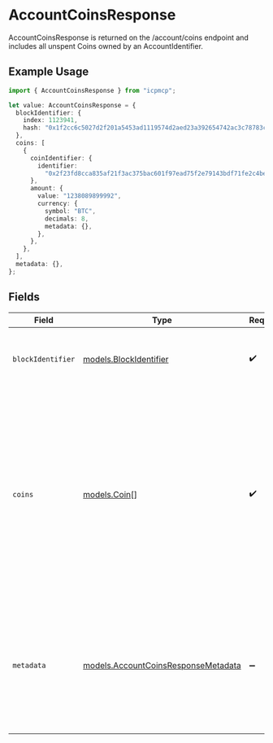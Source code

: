 # AccountCoinsResponse

AccountCoinsResponse is returned on the /account/coins endpoint and includes all unspent Coins owned by an AccountIdentifier.

## Example Usage

```typescript
import { AccountCoinsResponse } from "icpmcp";

let value: AccountCoinsResponse = {
  blockIdentifier: {
    index: 1123941,
    hash: "0x1f2cc6c5027d2f201a5453ad1119574d2aed23a392654742ac3c78783c071f85",
  },
  coins: [
    {
      coinIdentifier: {
        identifier:
          "0x2f23fd8cca835af21f3ac375bac601f97ead75f2e79143bdf71fe2c4be043e8f:1",
      },
      amount: {
        value: "1238089899992",
        currency: {
          symbol: "BTC",
          decimals: 8,
          metadata: {},
        },
      },
    },
  ],
  metadata: {},
};
```

## Fields

| Field                                                                                                                                                                                                                                                                                    | Type                                                                                                                                                                                                                                                                                     | Required                                                                                                                                                                                                                                                                                 | Description                                                                                                                                                                                                                                                                              | Example                                                                                                                                                                                                                                                                                  |
| ---------------------------------------------------------------------------------------------------------------------------------------------------------------------------------------------------------------------------------------------------------------------------------------- | ---------------------------------------------------------------------------------------------------------------------------------------------------------------------------------------------------------------------------------------------------------------------------------------- | ---------------------------------------------------------------------------------------------------------------------------------------------------------------------------------------------------------------------------------------------------------------------------------------- | ---------------------------------------------------------------------------------------------------------------------------------------------------------------------------------------------------------------------------------------------------------------------------------------- | ---------------------------------------------------------------------------------------------------------------------------------------------------------------------------------------------------------------------------------------------------------------------------------------- |
| `blockIdentifier`                                                                                                                                                                                                                                                                        | [models.BlockIdentifier](../models/blockidentifier.md)                                                                                                                                                                                                                                   | :heavy_check_mark:                                                                                                                                                                                                                                                                       | The block_identifier uniquely identifies a block in a particular network.                                                                                                                                                                                                                |                                                                                                                                                                                                                                                                                          |
| `coins`                                                                                                                                                                                                                                                                                  | [models.Coin](../models/coin.md)[]                                                                                                                                                                                                                                                       | :heavy_check_mark:                                                                                                                                                                                                                                                                       | If a blockchain is UTXO-based, all unspent Coins owned by an account_identifier should be returned alongside the balance. It is highly recommended to populate this field so that users of the Rosetta API implementation don't need to maintain their own indexer to track their UTXOs. |                                                                                                                                                                                                                                                                                          |
| `metadata`                                                                                                                                                                                                                                                                               | [models.AccountCoinsResponseMetadata](../models/accountcoinsresponsemetadata.md)                                                                                                                                                                                                         | :heavy_minus_sign:                                                                                                                                                                                                                                                                       | Account-based blockchains that utilize a nonce or sequence number should include that number in the metadata. This number could be unique to the identifier or global across the account address.                                                                                        | {<br/>"sequence_number": 23<br/>}                                                                                                                                                                                                                                                        |